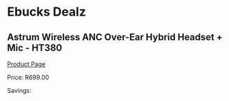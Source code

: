 
# Ebucks Dealz
## Astrum Wireless ANC Over-Ear Hybrid Headset + Mic - HT380
[Product Page](https://www.ebucks.com/web/shop/productSelected.do?prodId=1207193342&catId=1207273786)

Price: R699.00

Savings: 


	